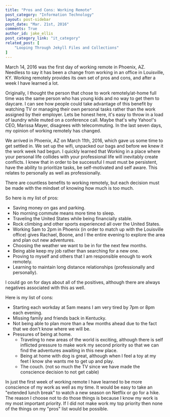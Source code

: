 ```yaml
---
title: "Pros and Cons: Working Remote"
post_category: "Information Technology"
layout: post-sidebar
post_date: "Mar. 21st, 2016"
comments: True
author_id: jake_ellis
post_category_link: "it_category"
related_post: [
	"Looping Through Jekyll Files and Collections"
]
---
```


<p>
March 14, 2016 was the first day of working remote in Phoenix, AZ. Needless to say it has been a change from working in an office in Louisville, KY. Working remotely provides its own set of pros and cons, and after a week I have learned a lot. <!--endpreview-->
</p>

<p>
Originally, I thought the person that chose to work remotely/at-home full time was the same person who has young kids and no way to get them to daycare. I can see how people could take advantage of this benefit by watching TV or managing their own personal tasks rather than the work assigned by their employer. Lets be honest here, it's easy to throw in a load of laundry while muted on a conference call. Maybe that's why Yahoo!'s CEO, Marissa Mayer, disagrees with telecommuting. In the last seven days, my opinion of working remotely has changed. 
</p>

<p>
We arrived in Phoenix, AZ on March 11th, 2016, which gave us some time to get settled in. We set up the wifi, unpacked our bags and before we knew it the work week had begun. I quickly learned that Working in a place where your personal life collides with your professional life will inevitably create conflicts. I knew that in order to be successful I must must be persistent, have the ability to prioritize tasks, be self-motivated and self aware. This relates to personally as well as professionally. 
</p>

<p>
There are countless benefits to working remotely, but each decision must be made with the mindset of knowing how much is too much. 
</p>

<p>
So here is my list of pros:
<ul>

  <li>
  Saving money on gas and parking.
  </li>
  <li>
  No morning commute means more time to sleep.
  </li>
  <li>
  Traveling the United States while being financially stable.
  </li>
  <li>
  Rock climbing and other sports experienced all over the United States.
  </li>
  <li>
  Working 5am to 2pm in Phoenix (in order to match up with the Louisville office) gives Rachael, Boone, and I the entire evening to explore the area and plan out new adventures. 
  </li>
  <li>
  Choosing the weather we want to be in for the next few months.
  </li>
  <li>
  Being able keep my job rather than searching for a new one.
  </li>
  <li>
  Proving to myself and others that I am responsible enough to work remotely.
  </li>
  <li>
  Learning to maintain long distance relationships (professionally and personally).
  </li>
  
</ul>
</p>

<p>
I could go on for days about all of the positives, although there are always negatives associated with this as well. 
</p>

<p>
Here is my list of cons:

<ul>

<li>
Starting each workday at 5am means I am very tired by 7pm or 8pm each evening. 
</li>
<li>
Missing family and friends back in Kentucky.
</li>
<li>
Not being able to plan more than a few months ahead due to the fact that we don't know where we will be.
</li>
<li>
Pressures of being at home.
  <ul>
      <li>
      Traveling to new areas of the world is exciting, although there is self inflicted pressure to make work my second priority so that we can find the adventures awaiting in this new place. 
      </li>
      <li>
      Being at home with dog is great, although when I feel a toy at my feet I know she wants me to get up and play.   
      </li>
      <li>
      The couch. (not so much the TV since we have made the conscience decision to not get cable)
      </li>
  </ul>
</li>
</ul>
</p>

<p>
In just the first week of working remote I have learned to be more conscience of my work as well as my time. It would be easy to take an "extended lunch break" to watch a new season on Netflix or go for a hike. The reason I choose not to do those things is because I know my work is my most important priority. If I did not make work my top priority then none of the things on my "pros" list would be possible.
</p>



